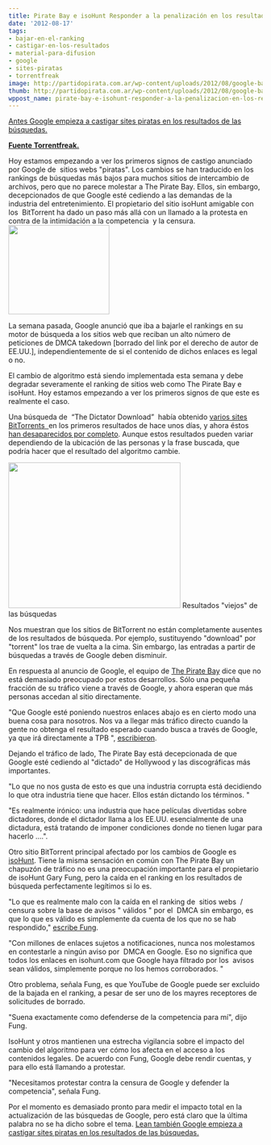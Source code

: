 ```yaml
---
title: Pirate Bay e isoHunt Responder a la penalización en los resultados de Google
date: '2012-08-17'
tags:
- bajar-en-el-ranking
- castigar-en-los-resultados
- material-para-difusion
- google
- sites-piratas
- torrentfreak
image: http://partidopirata.com.ar/wp-content/uploads/2012/08/google-bay.jpg
thumb: http://partidopirata.com.ar/wp-content/uploads/2012/08/google-bay-150x150.jpg
wppost_name: pirate-bay-e-isohunt-responder-a-la-penalizacion-en-los-resultados-de-google
---
```


<a href="http://partidopirata.com.ar/5883/google-empieza-a-castigar-sites-piratas-en-los-resultados-de-las-busquedas">Antes Google empieza a castigar sites piratas en los resultados de las búsquedas.</a>

<strong><a href="https://torrentfreak.com/pirate-bay-and-isohunt-respond-to-google-search-result-punishment-120816/" target="_blank">Fuente Torrentfreak.</a></strong>

Hoy estamos empezando a ver los primeros signos de castigo anunciado por Google de  sitios webs "piratas". Los cambios se han traducido en los rankings de búsquedas más bajos para muchos sitios de intercambio de archivos, pero que no parece molestar a The Pirate Bay. Ellos, sin embargo, decepcionados de que Google esté cediendo a las demandas de la industria del entretenimiento. El propietario del sitio isoHunt amigable con los  BitTorrent ha dado un paso más allá con un llamado a la protesta en contra de la intimidación a la competencia  y la censura.<a href="http://partidopirata.com.ar/wp-content/uploads/2012/08/google-bay.jpg"><img class="alignright size-full wp-image-6084" title="google-bay" src="http://partidopirata.com.ar/wp-content/uploads/2012/08/google-bay.jpg" alt="" width="200" height="177" /></a>

La semana pasada, Google anunció que iba a bajarle el rankings en su motor de búsqueda a los sitios web que reciban un alto número de peticiones de DMCA takedown [borrado del link por el derecho de autor de EE.UU.], independientemente de si el contenido de dichos enlaces es legal o no.

El cambio de algoritmo está siendo implementada esta semana y debe degradar severamente el ranking de sitios web como The Pirate Bay e isoHunt. Hoy estamos empezando a ver los primeros signos de que este es realmente el caso.

Una búsqueda de  “The Dictator Download”  había obtenido <a href="http://torrentfreak.com/images/dictator-old.png">varios sites BitTorrents  </a>en los primeros resultados de hace unos días, y ahora éstos <a href="http://torrentfreak.com/images/dictator-new.png">han desaparecidos por completo</a>. Aunque estos resultados pueden variar dependiendo de la ubicación de las personas y la frase buscada, que podría hacer que el resultado del algoritmo cambie.

<a href="http://partidopirata.com.ar/wp-content/uploads/2012/08/dictator-download.jpg"><img class=" wp-image-6085" title="dictator-download" src="http://partidopirata.com.ar/wp-content/uploads/2012/08/dictator-download-300x255.jpg" alt="" width="341" height="289" /></a> Resultados "viejos" de las búsquedas


Nos muestran que los sitios de BitTorrent no están completamente ausentes de los resultados de búsqueda. Por ejemplo, sustituyendo "download" por "torrent" los trae de vuelta a la cima. Sin embargo, las entradas a partir de búsquedas a través de Google deben disminuir.

En respuesta al anuncio de Google, el equipo de <a href="http://thepiratebay.se">The Pirate Bay</a> dice que no está demasiado preocupado por estos desarrollos. Sólo una pequeña fracción de su tráfico viene a través de Google, y ahora esperan que más personas accedan al sitio directamente.

"Que Google esté poniendo nuestros enlaces abajo es en cierto modo una buena cosa para nosotros. Nos va a llegar más tráfico directo cuando la gente no obtenga el resultado esperado cuando busca a través de Google, ya que irá directamente a TPB ", <a href="http://thepiratebay.se/blog/220">escribieron</a>.

Dejando el tráfico de lado, The Pirate Bay está decepcionada de que Google esté cediendo al "dictado" de Hollywood y las discográficas más importantes.

"Lo que no nos gusta de esto es que una industria corrupta está decidiendo lo que otra industria tiene que hacer. Ellos están dictando los términos. "

"Es realmente irónico: una industria que hace películas divertidas sobre dictadores, donde el dictador llama a los EE.UU. esencialmente de una dictadura, está tratando de imponer condiciones donde no tienen lugar para hacerlo ....".

Otro sitio BitTorrent principal afectado por los cambios de Google es <a href="http://isohunt.com">isoHunt</a>. Tiene la misma sensación en común con The Pirate Bay un chapuzón de tráfico no es una preocupación importante para el propietario de isoHunt Gary Fung, pero la caída en el ranking en los resultados de búsqueda perfectamente legítimos si lo es.

"Lo que es realmente malo con la caída en el ranking de  sitios webs  / censura sobre la base de avisos " válidos " por el  DMCA sin embargo, es que lo que es válido es simplemente da cuenta de los que no se hab respondido," <a href="http://ca.isohunt.com/forum/viewtopic.php?t=838077">escribe Fung</a>.

"Con millones de enlaces sujetos a notificaciones, nunca nos molestamos en contestarle a ningún aviso por  DMCA en Google. Eso no significa que todos los enlaces en isohunt.com que Google haya filtrado por los  avisos sean válidos, simplemente porque no los hemos corroborados. "

Otro problema, señala Fung, es que YouTube de Google puede ser excluido de la bajada en el ranking, a pesar de ser uno de los mayres receptores de solicitudes de borrado.

"Suena exactamente como defenderse de la competencia para mí", dijo Fung.

IsoHunt y otros mantienen una estrecha vigilancia sobre el impacto del cambio del algoritmo para ver cómo los afecta en el acceso a los contenidos legales. De acuerdo con Fung, Google debe rendir cuentas, y para ello está llamando a protestar.

"Necesitamos protestar contra la censura de Google y defender la competencia", señala Fung.

Por el momento es demasiado pronto para medir el impacto total en la actualización de las búsquedas de Google, pero está claro que la última palabra no se ha dicho sobre el tema.
<a href="http://partidopirata.com.ar/5883/google-empieza-a-castigar-sites-piratas-en-los-resultados-de-las-busquedas">Lean también Google empieza a castigar sites piratas en los resultados de las búsquedas.</a>

